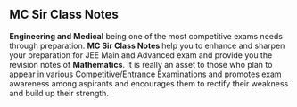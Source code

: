 <h2> MC Sir Class Notes</h2>
<p><strong>Engineering and Medical</strong> being one of the most competitive exams needs through preparation.&nbsp;<strong>MC Sir Class Notes </strong>help you to enhance and sharpen your preparation for JEE Main and Advanced exam and provide you the revision notes of <strong>Mathematics</strong>. It is really an asset to those who plan to appear in various Competitive/Entrance Examinations and promotes exam awareness among aspirants and encourages them to rectify their weakness and build up their strength.</p>
